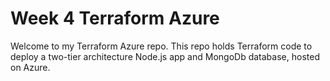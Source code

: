 # Week 4 Terraform Azure

Welcome to my Terraform Azure repo. This repo holds Terraform code to deploy a two-tier architecture Node.js app and MongoDb database, hosted on Azure.
